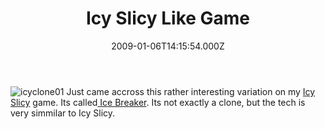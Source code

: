 ﻿---
coverImage: /images/fallback-post-header.png
date: "2009-01-06T14:15:54.000Z"
tags: []
title: Icy Slicy Like Game
oldUrl: /flash/icy-slicy-clone
---

![icyclone01](https://www.mikecann.blog/wp-content/uploads/2009/01/icyclone01.png "icyclone01")
Just came accross this rather interesting variation on my [Icy Slicy](https://www.mikecann.blog/?p=255) game. Its called[ Ice Breaker](https://www.nitrome.com/games/icebreaker/). Its not exactly a clone, but the tech is very simmilar to Icy Slicy.
